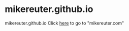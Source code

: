 # mikereuter.github.io
mikereuter.github.io
Click [here](https://mikereuter.github.io/) to go to "mikereuter.com"
